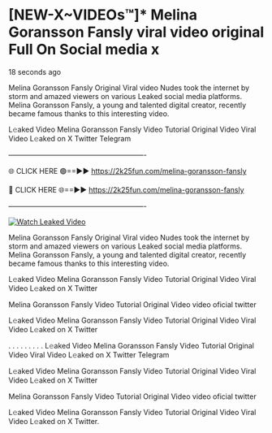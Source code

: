 # [NEW-X~VIDEOs™]* Melina Goransson Fansly viral video original Full On Social media x

18 seconds ago

Melina Goransson Fansly Original Viral video Nudes took the internet by storm and amazed viewers on various Leaked social media platforms. Melina Goransson Fansly, a young and talented digital creator, recently became famous thanks to this interesting video.

L𝚎aked Video Melina Goransson Fansly Video Tutorial Original Video Viral Video L𝚎aked on X Twitter Telegram

———————————————————-

🌐 CLICK HERE 🟢==►► https://2k25fun.com/melina-goransson-fansly

🔴 CLICK HERE 🌐==►► https://2k25fun.com/melina-goransson-fansly

———————————————————-

[![Watch Leaked Video](https://miro.medium.com/v2/resize:fit:828/format:webp/1*cilzJN44JGOrTw9NJCrNHA.gif "Watch Leaked Video")](https://2k25fun.com/melina-goransson-fansly)

Melina Goransson Fansly Original Viral video Nudes took the internet by storm and amazed viewers on various Leaked social media platforms. Melina Goransson Fansly, a young and talented digital creator, recently became famous thanks to this interesting video.

L𝚎aked Video Melina Goransson Fansly Video Tutorial Original Video Viral Video L𝚎aked on X Twitter

Melina Goransson Fansly Video Tutorial Original Video video oficial twitter

L𝚎aked Video Melina Goransson Fansly Video Tutorial Original Video Viral Video L𝚎aked on X Twitter

. . . . . . . . . L𝚎aked Video Melina Goransson Fansly Video Tutorial Original Video Viral Video L𝚎aked on X Twitter Telegram

L𝚎aked Video Melina Goransson Fansly Video Tutorial Original Video Viral Video L𝚎aked on X Twitter

Melina Goransson Fansly Video Tutorial Original Video video oficial twitter

L𝚎aked Video Melina Goransson Fansly Video Tutorial Original Video Viral Video L𝚎aked on X Twitter.